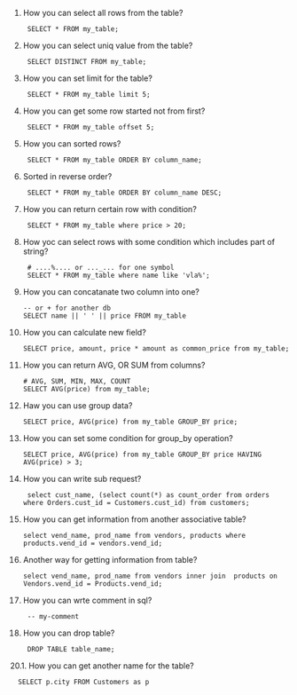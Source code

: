 1. How you can select all rows from the table?
    
        SELECT * FROM my_table;
3. How you can select uniq value from the table?
        
        SELECT DISTINCT FROM my_table;
4. How you can set limit for the table?
        
        SELECT * FROM my_table limit 5;
5. How you can get some row started not from first?
        
        SELECT * FROM my_table offset 5;
6. How you can sorted rows?
        
        SELECT * FROM my_table ORDER BY column_name;
7. Sorted in reverse order?
        
        SELECT * FROM my_table ORDER BY column_name DESC;
8. How you can return certain row with condition?
        
        SELECT * FROM my_table where price > 20;
9. How yoc can select rows with some condition which includes part of string?
        
        # ....%.... or ..._... for one symbol
        SELECT * FROM my_table where name like 'vla%';
        
10. How you can concatanate two column into one?

        -- or + for another db
        SELECT name || ' ' || price FROM my_table
11. How you can calculate new field?
        
        SELECT price, amount, price * amount as common_price from my_table;
12. How you can return AVG, OR SUM from columns?
        
        # AVG, SUM, MIN, MAX, COUNT
        SELECT AVG(price) from my_table;
13. Haw you can use group data?

        SELECT price, AVG(price) from my_table GROUP_BY price;
14. How you can set some condition for group_by operation?
        
        SELECT price, AVG(price) from my_table GROUP_BY price HAVING AVG(price) > 3;
15. How you can write sub request?
        
         select cust_name, (select count(*) as count_order from orders where Orders.cust_id = Customers.cust_id) from customers;

16. How you can get information from another associative table?
    
        select vend_name, prod_name from vendors, products where products.vend_id = vendors.vend_id;
17. Another way for getting information from table?
        
        select vend_name, prod_name from vendors inner join  products on Vendors.vend_id = Products.vend_id;
6. How you can wrte comment in sql?
        
        -- my-comment
2. How you can drop table?
        
        DROP TABLE table_name;
        
20.1. How you can get another name for the table?
        
      SELECT p.city FROM Customers as p
